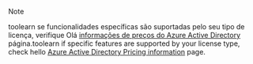 > [!NOTE]
> <span data-ttu-id="bcf7b-101">toolearn se funcionalidades específicas são suportadas pelo seu tipo de licença, verifique Olá [informações de preços do Azure Active Directory](https://azure.microsoft.com/pricing/details/active-directory/) página.</span><span class="sxs-lookup"><span data-stu-id="bcf7b-101">toolearn if specific features are supported by your license type, check hello [Azure Active Directory Pricing information](https://azure.microsoft.com/pricing/details/active-directory/) page.</span></span> 

